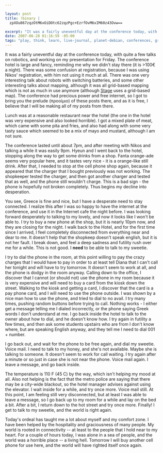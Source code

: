 ```yaml
--- 

layout: post
title: !binary |
  zpXOu867zqzOtM6xOiDOtc62zqzPgc+EzrfOvM6xIM60z43Ovw==

excerpt: "It was a fairly uneventful day at the conference today, with quite a few talks on robotics, and working on my presentation for Friday.  The conference hotel is large and fancy, reminding me why we didn't stay there (it is &gt;100\xE2\x82\xAC a night).  There was some confusion at registration, because I was using Nikos' registration, with him not using it much at all."
date: 2007-06-28 01:16:59 -05:00
tags: "play, think, learn, live-journal, planet-debian, conferences, greece, travel, \xCE\xB5\xCE\xBB\xCE\xBB\xCE\xAC\xCF\x82, cell-phones, connectedness"
---
```

It was a fairly uneventful day at the conference today, with quite a few talks on robotics, and working on my presentation for Friday.  The conference hotel is large and fancy, reminding me why we didn't stay there (it is &gt;100€ a night).  There was some confusion at registration, because I was using Nikos' registration, with him not using it much at all.  There was one very interesting talk about robots with switching batteries, and some other interesting talks about mapping, although it was all grid-based mapping which is not as much in use anymore (although <a href="http://playerstage.sf.net">Stage</a> uses a grid-based map).  The conference had precious power and free internet, so I got to bring you the prelude (προοίμιο) of these posts there, and as it is free, I believe that I will be making all of my posts from there.

Lunch was at a reasonable restaurant near the hotel (the one in the hotel was very expensive and also looked horrible).  I got a mixed plate of meat, which came with some pita and fries, and also had along with some very tasty sauce which seemed to be a mix of mayo and mustard, although I am not sure.

The conference lasted until about 7pm, and after meeting with Nikos and talking a while it was easily 9pm.  Hyeun and I went back to the hotel, stopping along the way to get some drinks from a shop.   Fanta orange-ade seems very popular here, and it tastes very nice - it is a orange-like still drink.  After that, I needed to stop at the cell phone shop again, because it appeared that the charger that I bought previously was not working.  The shopkeeper tested the charger, and then got another charger and tested that as well, and the phone still wouldn't charge.  This is a bad sign - the phone is hopefully not broken completely.  Thus begins my decline into desperation.

You see, Greece is fine and nice, but I have a desperate need to stay connected.  I realize this after I was so happy to have the internet at the conference, and use it in the Internet cafe the night before.  I was looking forward desperately to talking to my lovely, and now it looks like I won't be able to.  I try to buy a new phone at the shop, but it is nearly 10pm now, and they are closing for the night.  I walk back to the Hotel, and for the first time since I arrived, I feel completely disconnected from everything near and dear to me.  It doesn't help that the shopkeep doesn't speak english, but it is not her fault.  I break down, and feel a deep sadness and futility rush over me for a while.  This is not good.  I <strong>need</strong> to be able to talk to my sweetie.

I try to dial the phone in the room, at this point willing to pay the crazy charges that I would have to pay in order to at least tell Diana that I can't call her tonight and will have to try tomorrow.  It doesn't seem to work at all, and the phone is dodgy in the room anyway.  Calling down to the office, I discover that I cannot (or should not) use the phone in my room because it is very expensive and will need to buy a card from the kiosk down the street.   Walking to the kiosk and getting a card, I discover that the card is a pay phone card, and I will need to use the phone outside.  I was shown by a nice man how to use the phone, and tried to dial to no avail.  I try many times, pushing random buttons before trying to call.  Nothing works - I either get a message telling me I dialed incorrectly, or the phone saying Greek words I don't understand at me.  I go back inside the hotel to talk to the owner about how to dial, and he doesn't know how.  I try again in futility a few times, and then ask some students upstairs who are from I don't know where, but are speaking English anyway, and they tell me I need to dial 001 + number.

I go back out, and wait for the phone to be free again, and dial my sweetie.  Voice mail.  I need to talk to my honey, and she's not available.  Maybe she is talking to someone.  It doesn't seem to work for call waiting.  I try again after a minute or so just in case she is not near the phone.  Voice mail again.  I leave a message, and go back inside.

The temperature is 110 F (45 C) by the way, which isn't helping my mood at all.  Also not helping is the fact that the metro police are saying that there may be a city-wide blackout, so the hotel manager advises against using the elevator.  I wait inside for a while, and try once more.  Voice mail still.  At this point, I am feeling still very disconnected, but at least I was able to leave a message, so I go back up to my room for a while and lay on the bed a bit.  After a bit, I return down to the hot street and try once more.  Finally!  I get to talk to my sweetie, and the world is right again.

Today's ordeal has taught me a lot about myself and my comfort zone.  I have been helped by the hospitality and graciousness of many people.  My world is rooted in connectivity -- at least to the people that I hold near to my heart.  For a couple of hours today, I was alone in a sea of people, and the world was a horrible place -- a living hell.  Tomorrow I will buy another cell phone for use here, and the world will have righted itself once again.

